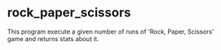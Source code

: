 # rock_paper_scissors
This program execute a given number of runs of 'Rock, Paper, Scissors' game and returns stats about it.
